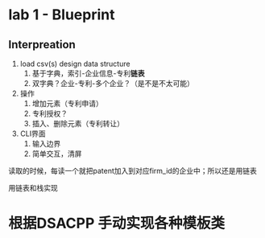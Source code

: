 # lab 1 - Blueprint

## Interpreation

1. load csv(s) design data structure
   1. 基于字典，索引-企业信息-专利**链表**
   2. 双字典？企业-专利-多个企业？（是不是不太可能）
2. 操作
   1. 增加元素（专利申请）
   2. 专利授权？
   3. 插入、删除元素（专利转让）
3. CLI界面
   1. 输入边界
   2. 简单交互，清屏

读取的时候，每读一个就把patent加入到对应firm_id的企业中；所以还是用链表

用链表和栈实现

# 根据DSACPP 手动实现各种模板类